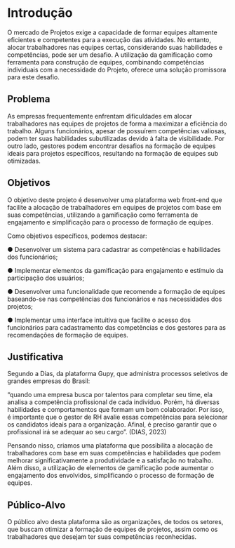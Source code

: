 # Introdução

O mercado de Projetos exige a capacidade de formar equipes altamente eficientes e competentes para a execução das atividades. No entanto, alocar trabalhadores nas equipes certas, considerando suas habilidades e competências, pode ser um desafio. A utilização da gamificação como ferramenta para construção de equipes, combinando competências individuais com a necessidade do Projeto, oferece uma solução promissora para este desafio.

## Problema

As empresas frequentemente enfrentam dificuldades em alocar trabalhadores nas equipes de projetos de forma a maximizar a eficiência do trabalho. Alguns funcionários, apesar de possuírem competências valiosas, podem ter suas habilidades subutilizadas devido à falta de visibilidade. Por outro lado, gestores podem encontrar desafios na formação de equipes ideais para projetos específicos, resultando na formação de equipes sub otimizadas.

## Objetivos

O objetivo deste projeto é desenvolver uma plataforma web front-end que facilite a alocação de trabalhadores em equipes de projetos com base em suas competências, utilizando a gamificação como ferramenta de engajamento e simplificação para o processo de formação de equipes.

Como objetivos específicos, podemos destacar:

   ●	Desenvolver um sistema para cadastrar as competências e habilidades dos funcionários;
   
   ●	Implementar elementos da gamificação para engajamento e estímulo da participação dos usuários;
   
   ●	Desenvolver uma funcionalidade que recomende a formação de equipes baseando-se nas competências dos funcionários e nas necessidades dos projetos;
  
   ●	Implementar uma interface intuitiva que facilite o acesso dos funcionários para cadastramento das competências e dos gestores para as recomendações de formação de equipes.
 
## Justificativa

Segundo a Dias, da plataforma Gupy, que administra processos seletivos de grandes empresas do Brasil:

“quando uma empresa busca por talentos para completar seu time, ela analisa a competência profissional de cada indivíduo. Porém, há diversas habilidades e comportamentos que formam um bom colaborador. Por isso, é importante que o gestor de RH avalie essas competências para selecionar os candidatos ideais para a organização. Afinal, é preciso garantir que o profissional irá se adequar ao seu cargo”. (DIAS, 2023)

Pensando nisso, criamos uma plataforma que possibilita a alocação de trabalhadores com base em suas competências e habilidades que podem melhorar significativamente a produtividade e a satisfação no trabalho. Além disso, a utilização de elementos de gamificação pode aumentar o engajamento dos envolvidos, simplificando o processo de formação de equipes.

## Público-Alvo

O público alvo desta plataforma são as organizações, de todos os setores, que buscam otimizar a formação de equipes de projetos, assim como os trabalhadores que desejam ter suas competências reconhecidas.
